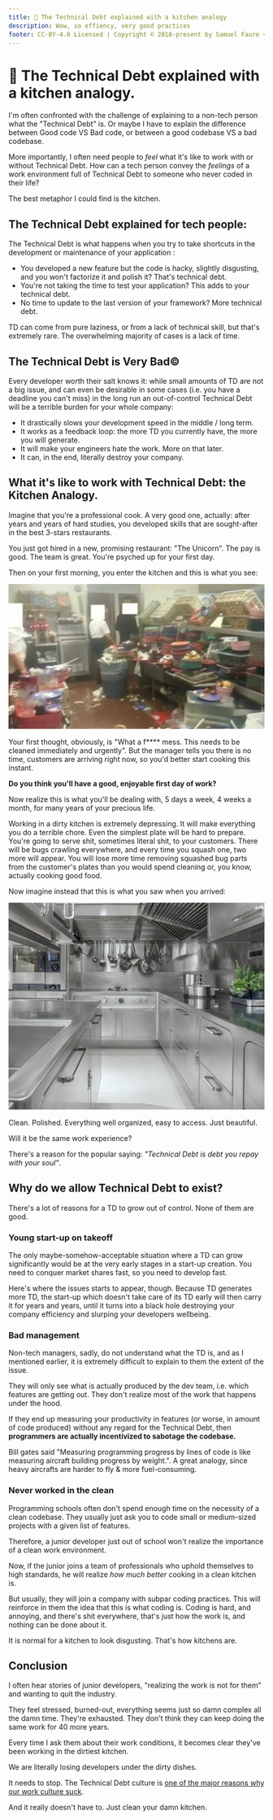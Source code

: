 ```yaml
---
title: 🔪 The Technical Debt explained with a kitchen analogy
description: Wow, so effiency, very good practices
footer: CC-BY-4.0 Licensed | Copyright © 2018-present by Samuel Faure <3
---
```


# 🔪 The Technical Debt explained with a kitchen analogy.

I'm often confronted with the challenge of explaining to a non-tech person what the "Technical Debt" is. Or maybe I have to explain the difference between Good code VS Bad code, or between a good codebase VS a bad codebase.

More importantly, I often need people to *feel* what it's like to work with or without Technical Debt. How can a tech person convey the *feelings* of a work environment full of Technical Debt to someone who never coded in their life?

The best metaphor I could find is the kitchen.

## The Technical Debt explained for tech people:

The Technical Debt is what happens when you try to take shortcuts in the development or maintenance of your application :

- You developed a new feature but the code is hacky, slightly disgusting, and you won't factorize it and polish it? That's technical debt.
- You're not taking the time to test your application? This adds to your technical debt.
- No time to update to the last version of your framework? More technical debt.

TD can come from pure laziness, or from a lack of technical skill, but that's extremely rare. The overwhelming majority of cases is a lack of time.

## The Technical Debt is Very Bad©

Every developer worth their salt knows it: while small amounts of TD are not a big issue, and can even be desirable in some cases (i.e. you have a deadline you can't miss) in the long run an out-of-control Technical Debt will be a terrible burden for your whole company:

- It drastically slows your development speed in the middle / long term.
- It works as a feedback loop: the more TD you currently have, the more you will generate.
- It will make your engineers hate the work. More on that later.
- It can, in the end, literally destroy your company.

## What it's like to work with Technical Debt: the Kitchen Analogy.

Imagine that you're a professional cook. A very good one, actually: after years and years of hard studies, you developed skills that are sought-after in the best 3-stars restaurants.

You just got hired in a new, promising restaurant: "The Unicorn". The pay is good. The team is great. You're psyched up for your first day.

Then on your first morning, you enter the kitchen and this is what you see:

![Very dirty kitchen](/images/kitchen_dirty.webp)

Your first thought, obviously, is "What a f**** mess. This needs to be cleaned immediately and urgently". But the manager tells you there is no time, customers are arriving right now, so you'd better start cooking this instant.

**Do you think you'll have a good, enjoyable first day of work?**

Now realize this is what you'll be dealing with, 5 days a week, 4 weeks a month, for many years of your precious life.

Working in a dirty kitchen is extremely depressing. It will make everything you do a terrible chore. Even the simplest plate will be hard to prepare. You're going to serve shit, sometimes literal shit, to your customers. There will be bugs crawling everywhere, and every time you squash one, two more will appear. You will lose more time removing squashed bug parts from the customer's plates than you would spend cleaning or, you know, actually cooking good food.

Now imagine instead that this is what you saw when you arrived:

![Very clean kitchen](/images/kitchen_clean.webp)

Clean. Polished. Everything well organized, easy to access. Just beautiful.

Will it be the same work experience?

There's a reason for the popular saying: *"Technical Debt is debt you repay with your soul"*.

## Why do we allow Technical Debt to exist?

There's a lot of reasons for a TD to grow out of control. None of them are good.

### Young start-up on takeoff

The only maybe-somehow-acceptable situation where a TD can grow significantly would be at the very early stages in a start-up creation. You need to conquer market shares fast, so you need to develop fast.

Here's where the issues starts to appear, though. Because TD generates more TD, the start-up which doesn't take care of its TD early will then carry it for years and years, until it turns into a black hole destroying your company efficiency and slurping your developers wellbeing.

### Bad management

Non-tech managers, sadly, do not understand what the TD is, and as I mentioned earlier, it is extremely difficult to explain to them the extent of the issue.

They will only see what is actually produced by the dev team, i.e. which features are getting out. They don't realize most of the work that happens under the hood.

If they end up measuring your productivity in features (or worse, in amount of code produced) without any regard for the Technical Debt, then **programmers are actually incentivized to sabotage the codebase.**

Bill gates said "Measuring programming progress by lines of code is like measuring aircraft building progress by weight.". A great analogy, since heavy aircrafts are harder to fly & more fuel-consuming.

### Never worked in the clean

Programming schools often don't spend enough time on the necessity of a clean codebase. They usually just ask you to code small or medium-sized projects with a given list of features.

Therefore, a junior developer just out of school won't realize the importance of a clean work environment.

Now, if the junior joins a team of professionals who uphold themselves to high standards, he will realize *how much better* cooking in a clean kitchen is.

But usually, they will join a company with subpar coding practices. This will reinforce in them the idea that this is what coding is. Coding is hard, and annoying, and there's shit everywhere, that's just how the work is, and nothing can be done about it.

It is normal for a kitchen to look disgusting. That's how kitchens are.

## Conclusion

I often hear stories of junior developers, "realizing the work is not for them" and wanting to quit the industry.

They feel stressed, burned-out, everything seems just so damn complex all the damn time. They're exhausted. They don't think they can keep doing the same work for 40 more years.

Every time I ask them about their work conditions, it becomes clear they've been working in the dirtiest kitchen.

We are literally losing developers under the dirty dishes.

It needs to stop. The Technical Debt culture is [one of the major reasons why our work culture suck](./WhyOurWorkCultureSucks.md).

And it really doesn't have to. Just clean your damn kitchen.
